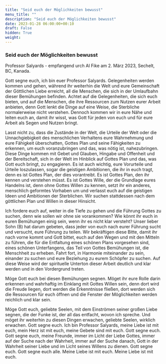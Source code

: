 ```yaml
---
title: "Seid euch der Möglichkeiten bewusst"
menu_title: ""
description: "Seid euch der Möglichkeiten bewusst"
date: 2023-01-28 06:00:00+00:10
draft: False
hidden: True
weight:
---
```

### Seid euch der Möglichkeiten bewusst

Professor Salyards - empfangend urch Al Fike am 2. März 2023, Sechelt, BC, Kanada.

Gott segne euch, ich bin euer Professor Salyards. Gelegenheiten werden kommen und gehen, während ihr weiterhin die Welt und eure Gemeinschaft der Göttlichen Liebe erreicht, all die Menschen, die sich in der Umlaufbahn dieser Bemühungen befinden. Achtet auf die Gelegenheiten, die sich euch bieten, und auf die Menschen, die ihre Ressourcen zum Nutzen eurer Arbeit anbieten, denn Gott lenkt die Dinge auf eine Weise, die Sterbliche normalerweise nicht verstehen. Dennoch kommen wir in eure Nähe und leiten euch an, damit ihr wisst, was Gott für jeden von euch und für eure Arbeit als Segen und Nutzen bringt.

Lasst nicht zu, dass die Zustände in der Welt, die Urteile der Welt oder die Unnachgiebigkeit des menschlichen Verhaltens eure Wahrnehmung und eure Fähigkeit überschatten, Gottes Plan und seine Fähigkeiten zu erkennen, um euch voranzubringen und das, was nötig ist, nahezubringen. Diese Dinge kommen mit Gebet und Glauben, Hingabe und Offenheit und der Bereitschaft, sich in der Welt im Hinblick auf Gottes Plan und das, was Gott euch bringt, zu engagieren. Es ist auch wichtig, eure Vorurteile und Urteile loszulassen, sogar die geistigen Ambitionen, die ihr in euch tragt, denn es ist Gottes Plan, der dies vorantreibt. Es ist Gottes Plan, den ihr kennen und verstehen müsst. Es ist Gottes Wille, der die Grundlage eures Handelns ist, denn ohne Gottes Willen zu kennen, setzt ihr ein anderes, menschlich geformtes Vorhaben um und verlasst euch auf die geistigen Ideen und Ambitionen der Sterblichen. Wir suchen stattdessen nach dem göttlichen Plan und Willen in dieser Hinsicht.

Ich fordere euch auf, weiter in die Tiefe zu gehen und die Führung Gottes zu suchen, denn wie sollen wir ohne sie vorankommen? Wie könnt ihr euch in euren Bemühungen einig sein, wenn ihr es nicht klar versteht? Unser lieber Sohn (B) hat darum gebeten, dass jeder von euch nach eurer Führung sucht und versucht, eure Führung zu teilen. Wir bekräftigen diese Bitte, damit ihr nach vorne kommt und Gott bittet, euch auf den Wegen und mit den Mitteln zu führen, die für die Entfaltung eines schönen Plans vorgesehen sind, eines schönen Unterfangens, das Teil von Gottes Bemühungen ist, die Menschheit zu erheben. Fahrt fort, in Harmonie miteinander zu sein, einander zu suchen und eure Beziehung zu eurem Schöpfer zu suchen. Auf diese Weise wird der spirituelle Unterton dieser Arbeit deutlich und klar werden und in den Vordergrund treten.

Möge Gott euch bei diesen Bemühungen segnen. Möget ihr eure Rolle darin erkennen und wahrhaftig im Einklang mit Gottes Willen sein, denn dort wird die Freude liegen, dort werden die Erkenntnisse fließen, dort werden sich die Ressourcen für euch öffnen und die Fenster der Möglichkeiten werden reichlich und klar sein.

Möge Gott euch, geliebte Seelen, mit dem Einströmen seiner großen Liebe segnen, die der Funke ist, der all das entfacht, wovon ich spreche. Und möget ihr weiterhin zu diesen Dingen erwachen, geliebte Seelen, wirklich erwachen. Gott segne euch. Ich bin Professor Salyards, meine Liebe ist mit euch, mein Herz ist mit euch, meine Gebete sind mit euch. Gott segne euch. Gott segne euch, meine Freunde, immer im Licht der Liebe Gottes, immer auf der Suche nach der Wahrheit, immer auf der Suche danach, Gott in der Wahrheit seiner Liebe und im Licht seines Willens zu dienen. Gott segne euch. Gott segne euch alle. Meine Liebe ist mit euch. Meine Liebe ist mit euch.
